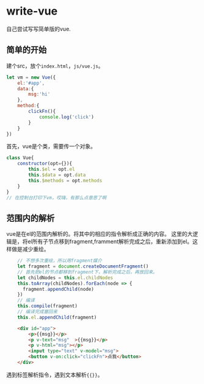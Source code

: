 # write-vue
自己尝试写写简单版的vue.

## 简单的开始

建个src，放个`index.html`，`js/vue.js`。

```js
let vm = new Vue({
    el:'#app',
    data:{
        msg:'hi'
    },
    method:{
        clickFn(){
            console.log('click')
        }
    }
})
```
首先，vue是个类，需要传一个对象。
```js
class Vue{
    constructor(opt={}){
        this.$el = opt.el
        this.$data = opt.data
        this.$methods = opt.methods
    }
}
// 在控制台打印下vm，哎嗨，有那么点意思了啊
```

## 范围内的解析

vue是在el的范围内解析的。将其中的相应的指令解析成正确的内容。
这里的大逻辑是，将el所有子节点移到fragment,framment解析完成之后，重新添加到el。这样做是减少重绘。
```js
    // 不想多次重绘，所以用fragment媒介
    let fragment = document.createDocumentFragment()
    // 首先把el的节点都移到fragment下，解析完成之后，再放回来。
    let childNodes = this.el.childNodes
    this.toArray(childNodes).forEach(node => {
      fragment.appendChild(node)
    })
    // 编译
    this.compile(fragment)
    // 编译完成塞回来
    this.el.appendChild(fragment)
```
```html
    <div id="app">
        <p>{{msg}}</p>
        <p v-text="msg"  >{{msg}}</p>
        <p v-html="msg"></p>
        <input type="text" v-model="msg">
        <button v-on:click="clickFn">点我</button>
    </div>
```
遇到标签解析指令，遇到文本解析`{{}}`。

